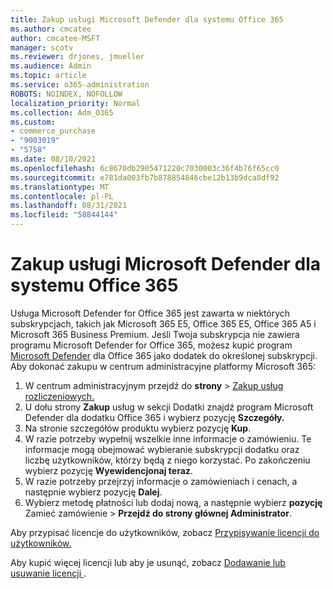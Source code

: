 ```yaml
---
title: Zakup usługi Microsoft Defender dla systemu Office 365
ms.author: cmcatee
author: cmcatee-MSFT
manager: scotv
ms.reviewer: drjones, jmueller
ms.audience: Admin
ms.topic: article
ms.service: o365-administration
ROBOTS: NOINDEX, NOFOLLOW
localization_priority: Normal
ms.collection: Adm_O365
ms.custom:
- commerce_purchase
- "9003019"
- "5758"
ms.date: 08/10/2021
ms.openlocfilehash: 6c8670db2905471220c7030003c36f4b76f65cc0
ms.sourcegitcommit: e781da003fb7b878854846cbe12b13b9dca8df92
ms.translationtype: MT
ms.contentlocale: pl-PL
ms.lasthandoff: 08/31/2021
ms.locfileid: "58844144"
---
```

# <a name="purchase-microsoft-defender-for-office-365"></a>Zakup usługi Microsoft Defender dla systemu Office 365

Usługa Microsoft Defender for Office 365 jest zawarta w niektórych subskrypcjach, takich jak Microsoft 365 E5, Office 365 E5, Office 365 A5 i Microsoft 365 Business Premium. Jeśli Twoja subskrypcja nie zawiera programu Microsoft Defender for Office 365, możesz kupić program [Microsoft Defender](https://docs.microsoft.com/microsoft-365/security/office-365-security/office-365-atp) dla Office 365 jako dodatek do określonej subskrypcji. Aby dokonać zakupu w centrum administracyjne platformy Microsoft 365:

1. W centrum administracyjnym przejdź do **strony**  >  [Zakup usług rozliczeniowych.](https://go.microsoft.com/fwlink/p/?linkid=868433)
2. U dołu strony **Zakup** usług w  sekcji Dodatki znajdź program Microsoft Defender dla dodatku Office 365 i wybierz pozycję **Szczegóły.**
3. Na stronie szczegółów produktu wybierz pozycję **Kup**.
4. W razie potrzeby wypełnij wszelkie inne informacje o zamówieniu. Te informacje mogą obejmować wybieranie subskrypcji dodatku oraz liczbę użytkowników, którzy będą z niego korzystać. Po zakończeniu wybierz pozycję **Wyewidencjonaj teraz**.
5. W razie potrzeby przejrzyj informacje o zamówieniach i cenach, a następnie wybierz pozycję **Dalej**.
6. Wybierz metodę płatności lub dodaj nową, a następnie wybierz **pozycję** Zamieć zamówienie  >  **Przejdź do strony głównej Administrator**.

Aby przypisać licencje do użytkowników, zobacz [Przypisywanie licencji do użytkowników.](https://docs.microsoft.com/microsoft-365/admin/manage/assign-licenses-to-users)

Aby kupić więcej licencji lub aby je usunąć, zobacz [Dodawanie lub usuwanie licencji ](https://docs.microsoft.com/microsoft-365/commerce/licenses/buy-licenses#buy-or-remove-licenses-for-your-business-subscription).